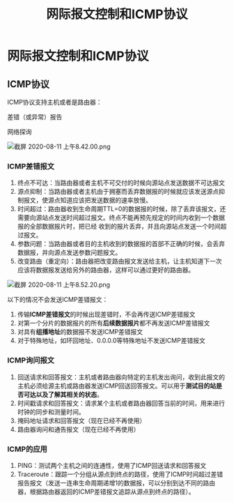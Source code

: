 ﻿---
title: '网际报文控制和ICMP协议'
tags: ['计算机网络']
---
# 网际报文控制和ICMP协议

## ICMP协议

ICMP协议支持主机或者是路由器：

差错（或异常）报告

网络探询

![截屏 2020-08-11 上午8.42.00.png](https://i.loli.net/2020/08/11/OAdXryZb3saUujo.png)

### ICMP差错报文

1. 终点不可达：当路由器或者主机不可交付的时候向源站点发送数据不可达报文
2. 源点抑制：当路由器或者主机由于拥塞而丢弃数据报的时候就应该发送源点抑制报文，使源点知道应该把发送数据的速率放慢。
3. 时间超过：路由器收到生命周期TTL=0的数据报的时候，除了丢弃该报文，还需要向源站点发送时间超过报文。终点不能再预先规定的时间内收到一个数据报的全部数据报片时，把已经
收到的报片丢弃，并且向源站点发送一个时间超过报文。
4. 参数问题：当路由器或者目的主机收到的数据报的首部不正确的时候，会丢弃数据报，并向源点发送参数问题报文。
5. 改变路由（重定向）：路由器把改变路由报文发送给主机，让主机知道下一次应该将数据报发送给另外的路由器，这样可以通过更好的路由器。

![截屏 2020-08-11 上午8.52.20.png](https://i.loli.net/2020/08/11/TmDqxN9kXP4pH2j.png)

以下的情况不会发送ICMP差错报文：

1. 传输**ICMP差错报文**的时候出现差错时，不会再传送ICMP差错报文
2. 对第一个分片的数据报片的所有**后续数据报片**都不再发送ICMP差错报文
3. 对具有**组播地址**的数据报不发送ICMP差错报文
4. 对于特殊地址，如环回地址、0.0.0.0等特殊地址不发送ICMP差错报文

### ICMP询问报文

1. 回送请求和回答报文：主机或者路由器向特定的主机发出询问，收到此报文的主机必须给源主机或路由器发送ICMP回送回答报文。可以用于**测试目的站是否可达以及了解其相关的状态**。
2. 时间戳请求和回答报文：请求某个主机或者路由器回答当前的时间，用来进行时钟的同步和测量时间。
3. 掩码地址请求和回答报文（现在已经不再使用）
4. 路由器询问和通告报文（现在已经不再使用）

### ICMP的应用

1. PING：测试两个主机之间的连通性，使用了ICMP回送请求和回答报文
2. Traceroute：跟踪一个分组从源点到终点的路径，使用了ICMP时间超过差错报告报文（发送一连串生命周期递增1的数据报，可以分别到达不同的路由器，根据路由器返回的ICMP差错报文追踪从源点到终点的路径）。
